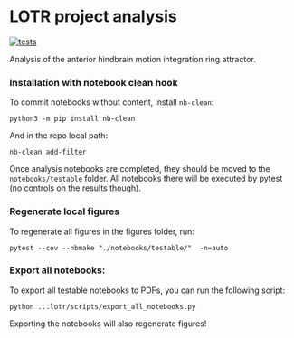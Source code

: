 # LOTR project analysis
[![tests](https://github.com/portugueslab/lotr/actions/workflows/main.yml/badge.svg)](https://github.com/portugueslab/lotr/actions/workflows/main.yml)

Analysis of the anterior hindbrain motion integration ring attractor.

### Installation with notebook clean hook

To commit notebooks without content, install `nb-clean`:
``` 
python3 -m pip install nb-clean
```

And in the repo local path:
```
nb-clean add-filter
```

Once analysis notebooks are completed, they should be moved to the `notebooks/testable` folder. All notebooks there will be executed by pytest (no controls on the results though).

### Regenerate local figures
To regenerate all figures in the figures folder, run:
```
pytest --cov --nbmake "./notebooks/testable/"  -n=auto
```

### Export all notebooks:
To export all testable notebooks to PDFs, you can run the following script:
```
python ...lotr/scripts/export_all_notebooks.py
```
Exporting the notebooks will also regenerate figures!
